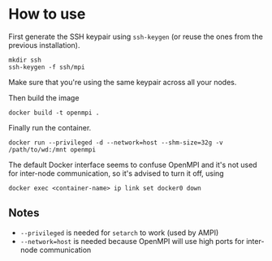# How to use
First generate the SSH keypair using `ssh-keygen` (or reuse the ones from the previous installation).
```
mkdir ssh
ssh-keygen -f ssh/mpi
```
Make sure that you're using the same keypair across all your nodes.

Then build the image
```
docker build -t openmpi .
```

Finally run the container.
```
docker run --privileged -d --network=host --shm-size=32g -v /path/to/wd:/mnt openmpi
```
The default Docker interface seems to confuse OpenMPI and it's not used for
inter-node communication, so it's advised to turn it off, using
```
docker exec <container-name> ip link set docker0 down
```

## Notes
* `--privileged` is needed for `setarch` to work (used by AMPI)
* `--network=host` is needed because OpenMPI will use high ports for inter-node communication
